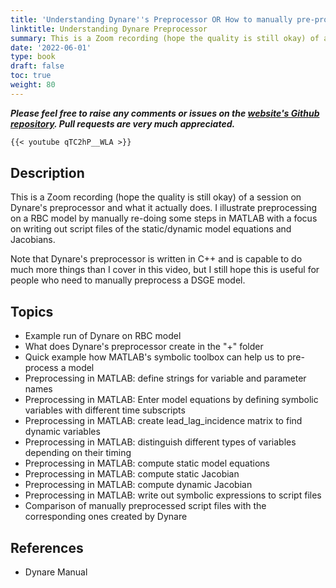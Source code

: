```yaml
---
title: 'Understanding Dynare''s Preprocessor OR How to manually pre-process a DSGE model (with MATLAB)'
linktitle: Understanding Dynare Preprocessor
summary: This is a Zoom recording (hope the quality is still okay) of a session on Dynare's preprocessor and what it actually does. I illustrate preprocessing on a RBC model by manually re-doing some steps in MATLAB with a focus on writing out script files of the static/dynamic model equations and Jacobians. Note that Dynare's preprocessor is written in C++ and is capable to do much more things than I cover in this video, but I still hope this is useful for people who need to manually pre-process a DSGE model.
date: '2022-06-01'
type: book
draft: false
toc: true
weight: 80
---
```

***Please feel free to raise any comments or issues on the [website's Github repository](https://github.com/wmutschl/mutschler.eu). Pull requests are very much appreciated.***

```md
{{< youtube qTC2hP__WLA >}}
```

## Description
This is a Zoom recording (hope the quality is still okay) of a session on Dynare's preprocessor and what it actually does. I illustrate preprocessing on a RBC model by manually re-doing some steps in MATLAB with a focus on writing out script files of the static/dynamic model equations and Jacobians.

Note that Dynare's preprocessor is written in C++ and is capable to do much more things than I cover in this video, but I still hope this is useful for people who need to manually preprocess a DSGE model.

## Topics
- Example run of Dynare on RBC model
- What does Dynare's preprocessor create in the "+" folder
- Quick example how MATLAB's symbolic toolbox can help us to pre-process a model
- Preprocessing in MATLAB: define strings for variable and parameter names
- Preprocessing in MATLAB: Enter model equations by defining symbolic variables with different time subscripts
- Preprocessing in MATLAB: create lead_lag_incidence matrix to find dynamic variables
- Preprocessing in MATLAB: distinguish different types of variables depending on their timing
- Preprocessing in MATLAB: compute static model equations
- Preprocessing in MATLAB: compute static Jacobian
- Preprocessing in MATLAB: compute dynamic Jacobian
- Preprocessing in MATLAB: write out symbolic expressions to script files
- Comparison of manually preprocessed script files with the corresponding ones created by Dynare

## References
- Dynare Manual
